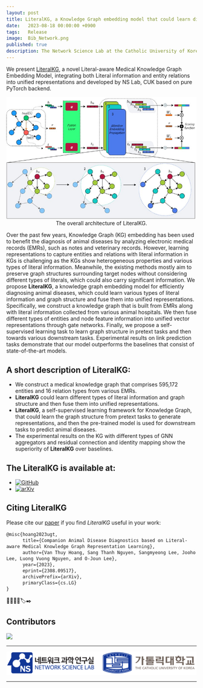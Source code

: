```yaml
---
layout: post
title: LiteralKG, a Knowledge Graph embedding model that could learn different types of Literal information and graph structure and fuse them into unified representations.
date:   2023-08-18 00:00:00 +0900
tags:   Release
image:  Bib_Network.png
published: true
description: The Network Science Lab at the Catholic University of Korea releases LiteralKG, a novel Literal-aware Medical Knowledge Graph Embedding Model specialising in fusing Literal information and entity relations into unified vector representations.
---
```


We present [LiteralKG](https://github.com/NSLab-CUK/LiteralKG), a novel Literal-aware Medical Knowledge Graph Embedding Model, integrating both Literal information and entity relations into unified representations and developed by NS Lab, CUK based on pure PyTorch backend.

<p align="center">
  <img src="/images/LiteralKG.jpg" alt="LiteralKG Architecture" width="800">
  <br>
  <b></b> The overall architecture of LiteralKG.
</p>

Over the past few years, Knowledge Graph (KG) embedding has been used to benefit the diagnosis of animal diseases by analyzing electronic medical records (EMRs), such as notes and veterinary records. However, learning representations to capture entities and relations with literal information in KGs is challenging as the KGs show heterogeneous properties and various types of literal information. Meanwhile, the existing methods mostly aim to preserve graph structures surrounding target nodes without considering different types of literals, which could also carry significant information. We propose **LiteralKG**, a knowledge graph embedding model for efficiently diagnosing animal diseases, which could learn various types of literal information and graph structure and fuse them into unified representations. Specifically, we construct a knowledge graph that is built from EMRs along with literal information collected from various animal hospitals. We then fuse different types of entities and node feature information into unified vector representations through gate networks. Finally, we propose a self-supervised learning task to learn graph structure in pretext tasks and then towards various downstream tasks. Experimental results on link prediction tasks demonstrate that our model outperforms the baselines that consist of state-of-the-art models.

## A short description of **LiteralKG**:

- We construct a medical knowledge graph that comprises 595,172 entities and 16 relation types from various EMRs.
- **LiteralKG** could learn different types of literal information and graph structure and then fuse them into unified representations.
- **LiteralKG**, a self-supervised learning framework for Knowledge Graph, that could learn the graph structure from pretext tasks to generate representations, and then the pre-trained model is used for downstream tasks to predict animal diseases.
- The experimental results on the KG with different types of GNN aggregators and residual connection and identity mapping show the superiority of **LiteralKG** over baselines.

## The **LiteralKG** is available at:
* [![GitHub](https://img.shields.io/badge/GitHub-Data%20&%20Code-9B9B9B?style=flat-square&logo=GitHub)](https://github.com/NSLab-CUK/LiteralKG)
* [![arXiv](https://img.shields.io/badge/arXiv-2308.09517-b31b1b?style=flat-square&logo=arxiv&logoColor=red)](https://arxiv.org/abs/2308.09517)


## Citing **LiteralKG**

Please cite our [paper](https://arxiv.org/abs/2308.09517) if you find *LiteralKG* useful in your work:
```
@misc{hoang2023ugt,
      title={Companion Animal Disease Diagnostics based on Literal-aware Medical Knowledge Graph Representation Learning}, 
      author={Van Thuy Hoang, Sang Thanh Nguyen, Sangmyeong Lee, Jooho Lee, Luong Vuong Nguyen, and O-Joun Lee},
      year={2023},
      eprint={2308.09517},
      archivePrefix={arXiv},
      primaryClass={cs.LG}
}
```

:page_facing_up::woman_technologist::bookmark_tabs::label::black_nib:	

## Contributors

<a href="https://github.com/NSLab-CUK/LiteralKG/graphs/contributors">
  <img src="https://contrib.rocks/image?repo=NSLab-CUK/Unified-Graph-Transformer" />
</a>

***

<a href="https://nslab-cuk.github.io/"><img src="https://github.com/NSLab-CUK/NSLab-CUK/raw/main/Logo_Dual_Wide.png"/></a>

***

